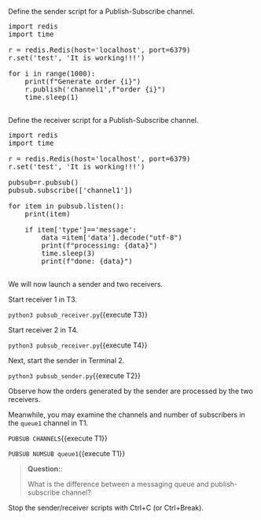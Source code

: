 

Define the sender script for a Publish-Subscribe channel.

<pre class="file" data-filename="pubsub_sender.py" data-target="replace">
import redis
import time

r = redis.Redis(host='localhost', port=6379)
r.set('test', 'It is working!!!')

for i in range(1000):
    print(f"Generate order {i}")
    r.publish('channel1',f"order {i}")
    time.sleep(1)

</pre>

Define the receiver script for a Publish-Subscribe channel.

<pre class="file" data-filename="pubsub_receiver.py" data-target="replace">
import redis
import time

r = redis.Redis(host='localhost', port=6379)
r.set('test', 'It is working!!!')

pubsub=r.pubsub()
pubsub.subscribe(['channel1'])

for item in pubsub.listen():
    print(item)
    
    if item['type']=='message':
        data =item['data'].decode("utf-8") 
        print(f"processing: {data}")
        time.sleep(3)
        print(f"done: {data}")
  
</pre>


We will now launch a sender and two receivers.


Start receiver 1 in T3.

`python3 pubsub_receiver.py`{{execute T3}}

Start receiver 2 in T4.

`python3 pubsub_receiver.py`{{execute T4}}


Next, start the sender in Terminal 2.

`python3 pubsub_sender.py`{{execute T2}}




Observe how the orders generated by the sender are processed by the two receivers.



Meanwhile, you may examine the channels and number of subscribers in the `queue1` channel in T1.

`PUBSUB CHANNELS`{{execute T1}}

`PUBSUB NUMSUB queue1`{{execute T1}}


> **Question:**:
>
> What is the difference between a messaging queue and publish-subscribe channel?
>

Stop the sender/receiver scripts with Ctrl+C (or Ctrl+Break).

